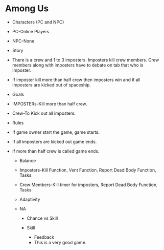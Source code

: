 # Among Us



- Characters (PC and NPC) 

- PC-Online Players

- NPC-None

  

- Story 
- There is a crew and 1 to 3 imposters. Imposters kill crew members. Crew members along with imposters have to debate on tab that who is imposter.
- If imposter kill more than half crew then imposters win and if all imposters are kicked out of spaceship.

- Goals 
- IMPOSTERs-Kill more than half crew.
- Crew-To Kick out all imposters.

- Rules 

- If game owner start the game,  game starts.

- If all imposters are kicked out game ends.

- if more than half crew is called game ends.

  

  - Balance 

  - Imposters-Kill Function, Vent Function, Report Dead Body Function, Tasks

  - Crew Members-Kill timer for imposters, Report Dead Body Function, Tasks

    

  - Adaptivity

  - NA

    

    - Chance vs Skill 

    - Skill

      

      - Feedback
      - This is a very good game.